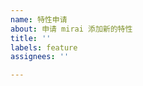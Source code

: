 ```yaml
---
name: 特性申请
about: 申请 mirai 添加新的特性
title: ''
labels: feature
assignees: ''

---
```


<!--
不接受任何协议方面的需求申请。


可以提交的内容:
- 架构 / 功能上的建议 (非常欢迎，我们会尊重你的建议)

-->
<!--请在下一行开始描述你的问题-->
